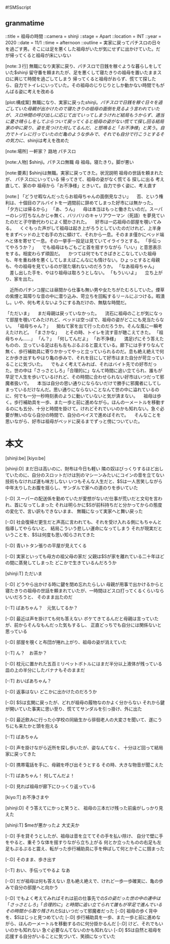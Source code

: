 #!SMSscript

## granmatime

::title = 祖母の時間
::camera = shinji
::stage = Apart
::location = INT
::year = 2020
::date = 11/1
::time = afternoon
::outline = 実家に戻ってパチスロの日々を過ごす男。そこには足を悪くした祖母がいたが気にせずに出かけていた。だが帰ってくると祖母が床にいない

[note:３行]
無職になり実家に戻り、パチスロで日銭を稼ぐような暮らしをしていた$shinji
留守番を頼まれたが、足を悪くして寝たきりの祖母を置いたままスロに興じて時間を過ごしてしまう
帰ってくると祖母がおらず、慌てて探したら、自力でトイレにいっていた。その祖母のじりじりとしか動かない時間でもがんばる姿に考えを改める

[plot:構成案]
無職になり、実家に戻った$shinji。パチスロで日銭を稼ぐ日々を過ごしていた
母親が出かけたので寝たきりの祖母の面倒を見るよう言われていたが、スロ仲間の呼び出しに応じて出ていってしまう
けれど結局もうからず、適当に憂さ晴らしをしてぶらついて戻ってくる
と祖母の姿がない
慌てて探し回る
結局家の中に戻り、姿を見つけた
何してるんだ、と怒鳴ると「お不浄様」と笑う。自力でトイレに行っていたのだ
亀のような歩みで、それでも自分で行こうとするその気力に、$shinjiは考えを改めた

[note:場所]
一軒家？
路地
パチスロ

[note:人物]
$shinji。パチスロ無職
母
祖母。寝たきり。脚が悪い

[note:要素]
$shinjiは無職。実家に戻ってきた。状況説明
祖母の世話を頼まれたが、
パチスロにいっている
帰ってきて、祖母の姿がなく慌てる
探しに出る
考え直して、家の中
祖母から「お不浄様」ときいて。自力で歩く姿に、考え直す

[note:]
「どうせ暇なんだったらお祖母ちゃんの面倒見なさい」
　否、という権利は、十個目のアルバイトを一週間前に辞めてしまった好市には無かった。
「夕方には帰るから」
「あ、うん」
　母は本当はもっと働きたいのだ。スーパーのレジ打ちなんかじゃ無く、バリバリのキャリアウーマン（死語）を夢見ていたのだと子守歌代わりによく聞かされた。
　好市は一応祖母の部屋を覗いてみる。
　くぐもった声がして祖母は起き上がろうとしていたのだけれど、上半身をまずベッドの上で右手の方に傾けて、それから一息。そのまま僅かにベッド端へと体を寄せて一息。その一挙手一投足は見ていてイライラとする。
「手伝ってやろうか？」
　でも祖母はもごもごと首を揺すりながら「いい」と意思表示をする。相変わらず頑固だ。
　かつては何でもてきぱきとこなしていた祖母も、年を重ね体を悪くしてしまえばこんなにも情けない。ひょっとすると母親も、今の祖母を見ているのが居た堪れないのだろうか。
「なあ祖母ちゃん」
　差し出した手を、やはり祖母は取ろうとしない。
「もういいよ」
　立ち上がり、家を出た。

　近所のパチンコ屋には昼間から仕事も無い男や女たちがたむろしていた。煙草の紫煙と耳障りな音の中に潜り込み、苛立ちを回転するリールにぶつける。暇潰し。いや、何も考えないようにする為だけの、無駄な時間だ。

「ただいま」
　まだ母親は戻っていなかった。
　流石に祖母のことが気になって部屋を覗いてみたけれど、ベッドは空っぽで、祖母の姿がどこにも見当たらない。
「祖母ちゃん？」
　拗ねて家を出て行ったのだろうか。そんな風に一瞬考えたけれど。
「まさかな」
　とその時、トイレを流す音が聴こえてきた。
「祖母ちゃん……」
「ん？」
「何してんだよ」
「お不浄様」
　満足げにそう答えたものの、立っている足は右も左もぷるぷると震えている。廊下には手すりなんて無く、歩行補助具に寄りかかってやっと立っていられるのだ。息も絶え絶えで何とか歩き出すもやはり亀の歩みで、それを目にして好市はまた自分が苛立っていることに気づいた。
　でもよく考えてみれば、それはバイト先での好市だった。世の中は「さっさとしろ」「合理的に」なんて時間に追い立てられ、誰もが早足で人生を歩いているけれど、その時間に合わせられない好市はいつだって邪魔者扱いで。
　本当は自分の思い通りにならないだけで勝手に邪魔者にしてしまっているだけなんだ。思い通りにならないことなんて世の中に溢れているのに、何でも一分一秒時刻表のように動いていないと気が済まない。
　祖母は歩く。歩行補助具を一歩、また一歩と前に進めながら。ほんの一メートルを移動するのにも五分、十分と時間を掛けて。けれどそれでいいのかも知れない。急ぐ必要が無いのなら自分の時間で、自分のペイスで進めばそれで。
　そんなことを思いながら、好市は祖母がベッドに戻るまでずっと傍についていた。


# 本文

[shinji:be]
[kiyo:be]

[shinji:D]
まだ日は高いのに、財布は今日も軽い
隣の奴はびっくりするほど出していたのに、自分のスロットだけは別のマシーンみたいにコインの音を立てない
技術もなければ運も味方しない
いつもそんな人生だと、$Sは一人苦笑しながら中年太りしたお腹を揺らし、サンダルで家への道のりを歩いていた

[-:D]
スーパーの配送係を勤めていたが愛想がないだ仕事が荒いだと文句を言われ、首になってしまった
それは明らかに$Sが前科持ちだと分かってからの態度の変化で、言い訳もできないまま、
無職になって実家へと舞い戻った

[-:D]
社会復帰だ更生だと声高に言われても、それを受け入れる側にもちゃんと指導してやらないと、
結局こういう悲しい運命になってしまう
それが現実だということを、$Sは何度も思い知らされてきた

[-:D]
青いトタン張りの平屋が見えてくる

[-:D]
実家といっても母方の祖父母の家だ
父親は$Sが家を離れている二十年ほどの間に蒸発してしまった
どこかで生きているんだろうか

[shinji:T]
ただいま

[-:D]
どうやら出かける時に鍵を閉め忘れたらしい
母親が用事で出かけるからと寝たきりの祖母の世話を頼まれていたが、一時間ほどスロ打ってくるくらいならいいだろうと、
そのまま出たのだ

[-:T]
ばあちゃん？　元気してるか？

[-:D]
最近は声を掛けても何も答えない
ボケてきてるんだと母親は言っていたが、前からそんなもんだった気もするし、
正直どっちでも自分には関係ないと思っている

[-:D]
部屋を覗くと布団が捲れ上がり、祖母の姿が消えていた

[-:T]
ん？　お茶か？

[-:D]
枕元に置かれた五百ミリペットボトルにはまだ半分以上液体が残っている
皿の上の半分にしたバナナもそのままだ

[-:T]
おいばあちゃん？

[-:D]
返事はない
どこかに出かけたのだろうか

[-:D]
$Sは玄関に戻ったが、どれが祖母の履物なのかよく分からない
それから鍵が開いていた事実に思い至り、慌ててサンダルを引っ掛け、外に出た

[-:D]
最近飲みに行った小学校の同級生から徘徊老人の大変さを聞いて、遂にうちにも来たかと頭を抱える

[-:T]
ばあちゃん

[-:D]
声を掛けながら近所を探し歩いたが、姿なんてなく、
十分ほど回って結局家に戻ってきた

[-:D]
携帯電話を手に、母親を呼び出そうとする
その時、大きな物音が聞こえた

[-:T]
ばあちゃん！
何してんだよ！

[-:D]
見れば祖母が廊下にひっくり返っている

[kiyo:T]
お不浄さまや

[shinji:D]
そう答えてにかっと笑うと、
祖母の三本だけ残った前歯がしっかり見えた

[shinji:T]
$meが悪かったよ
大丈夫か

[-:D]
手を貸そうとしたが、祖母は音を立ててその手を払い除け、
自分で壁に手をやると、重そうな体を揺すりながら立ち上がる
何とか立ったものの右足も左足もぷるぷると震え、転がった歩行補助具に手を伸ばして何とかそこに掴まった

[-:D]
そのまま、歩き出す

[-:T]
おい、手伝ってやるよ
なあ

[-:D]
だが祖母は何も答えない
息も絶え絶えで、けれど一歩一歩確実に、亀の歩みで自分の部屋へと向かう

[-:D]
でもよく考えてみればそれは前の仕事先での$Sの姿だった
世の中の連中は「さっさとしろ」「合理的に」と時間に追い立てられて誰もが早足で進んでいる
その時間から取り残された$Sはいつだって邪魔者だった
[-:D]
祖母の歩く背中を、$Sはじっと見つめていた
[-:D]
歩行補助具を一歩、また一歩と前に進めながら、ほんの一メートルを移動するのに何分掛かるんだ
[-:D]
けど、それでもいいのかも知れない
急ぐ必要なんてないのかも知れない
[-:D]
$Sは自然と祖母を応援する自分がいることに気づいて、笑顔になっていた

